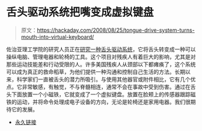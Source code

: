 # 舌头驱动系统把嘴变成虚拟键盘

> 原文：<https://hackaday.com/2008/08/25/tongue-drive-system-turns-mouth-into-virtual-keyboard/>

佐治亚理工学院的研究人员正在[研究一种舌头驱动系统](http://news.wired.com/dynamic/stories/T/TEC_TONGUE_COMPUTING?SITE=WIRE&SECTION=HOME&TEMPLATE=DEFAULT&CTIME=2008-08-25-07-33-38)，它将舌头转变成一种可以操纵电脑、管理电器和轮椅的工具。这个项目对残疾人有着巨大的影响，尤其是对那些运动技能差和行动受限的人。许多美国残疾人从颈部以下都瘫痪了，这个系统可以成为真正的救命稻草，为他们提供一种沟通和控制自己生活的方法。长期以来，科学家们一直被舌头的潜力所吸引。与使用其他器官或附件相比，它有几个优点。它非常敏感，有触觉，不与脊髓相连，通常不会在事故中受到伤害。通过在舌头下面放置一个小磁铁，它就变成了一个虚拟键盘。放置在脸颊上的传感器跟踪磁铁的运动，并将命令处理成电子设备的方向，无论是轮椅还是家用电器。我们很期待它的发展。

*   [永久链接](http://news.wired.com/dynamic/stories/T/TEC_TONGUE_COMPUTING?SITE=WIRE&SECTION=HOME&TEMPLATE=DEFAULT&CTIME=2008-08-25-07-33-38)